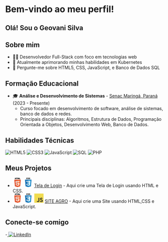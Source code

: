 # Bem-vindo ao meu perfil!
## Olá! Sou o Geovani  Silva
## Sobre mim
- 👨‍💻 Desenvolvedor Full-Stack com foco em tecnologias web
- 🌱 Atualmente aprimorando minhas habilidades em Kubernetes
- 💬 Pergunte-me sobre HTML5, CSS, JavaScript, e Banco de Dados SQL

## Formação Educacional
- 🎓 **Análise e Desenvolvimento de Sistemas** - [Senac Maringá, Paraná](https://www.pr.senac.br) (2023 - Presente)
  - Curso focado em desenvolvimento de software, análise de sistemas, banco de dados e redes.
  - Principais disciplinas: Algoritmos, Estrutura de Dados, Programação Orientada a Objetos, Desenvolvimento Web, Banco de Dados.

## Habilidades Técnicas
![HTML5](https://img.shields.io/badge/HTML5-E34F26?style=for-the-badge&logo=html5&logoColor=white)
![CSS3](https://img.shields.io/badge/CSS3-1572B6?style=for-the-badge&logo=css3&logoColor=white)
![JavaScript](https://img.shields.io/badge/JavaScript-F7DF1E?style=for-the-badge&logo=javascript&logoColor=black)
![SQL](https://img.shields.io/badge/SQL-4479A1?style=for-the-badge&logo=MySQL&logoColor=white)
![PHP](https://img.shields.io/badge/PHP-777BB4?style=for-the-badge&logo=php&logoColor=white)


## Meus Projetos
- <img src="https://raw.githubusercontent.com/devicons/devicon/master/icons/html5/html5-original-wordmark.svg" alt="HTML Icon" width="30" height="30"/> <img src="https://raw.githubusercontent.com/devicons/devicon/master/icons/css3/css3-original-wordmark.svg" alt="CSS Icon" width="30" height="30"/> [Tela de Login](https://github.com/GSSADS/Tela-de-login-/tree/main/Tela%20de%20Login) - Aqui crie uma Tela de Login usando HTML e CSS.
- <img src="https://raw.githubusercontent.com/devicons/devicon/master/icons/html5/html5-original-wordmark.svg" alt="HTML Icon" width="30" height="30"/> <img src="https://raw.githubusercontent.com/devicons/devicon/master/icons/css3/css3-original-wordmark.svg" alt="CSS Icon" width="30" height="30"/> <img src="https://raw.githubusercontent.com/devicons/devicon/master/icons/javascript/javascript-original.svg" alt="JavaScript Icon" width="30" height="30"/>
[SITE AGRO](https://github.com/GSSADS/SiteAgro) - Aqui crie uma Site usando HTML,CSS e JavaScript.
## Conecte-se comigo
-<a href="https://www.linkedin.com/in/geovani-silva-16b257149/" target="_blank">
  <img src="https://cdn.jsdelivr.net/gh/devicons/devicon/icons/linkedin/linkedin-original.svg" alt="LinkedIn" width="40" height="40"/>
</a>
